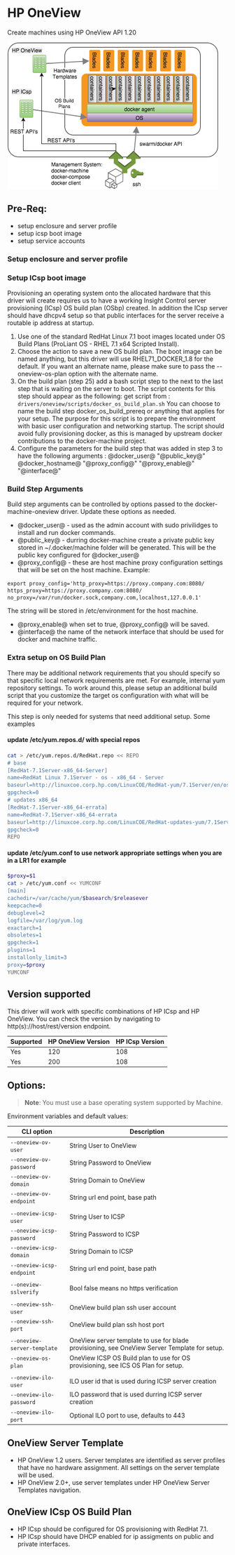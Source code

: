 <!--[metadata]>
+++
title = "OneView"
description = "HP OneView driver for machine"
keywords = ["machine, OneView, driver"]
[menu.main]
parent="smn_machine_drivers"
+++
<![end-metadata]-->

# HP OneView
Create machines using HP OneView API 1.20

![](/docs/img/DockerMachineOneView.png)

## Pre-Req:

* setup enclosure and server profile
* setup icsp boot image
* setup service accounts

### Setup enclosure and server profile

### Setup ICsp boot image

Provisioning an operating system onto the allocated hardware that this driver will create requires us to have a working Insight Control server provisioning (ICsp) OS build plan (OSbp) created.  In addition the ICsp server should have dhcpv4 setup so that public interfaces for the server receive a routable ip address at startup.

1. Use one of the standard RedHat Linux 7.1 boot images located under OS Build Plans (ProLiant OS - RHEL 7.1 x64 Scripted Install).
2. Choose the action to save a new OS build plan.  The boot image can be named anything, but this driver will use RHEL71_DOCKER_1.8 for the default.  If you want an alternate name, please make sure to pass the --oneview-os-plan option with the alternate name.
3. On the build plan (step 25) add a bash script step to the next to the last step that is waiting on the server to boot.  The script contents for this step should appear as the following:
   get script from : ```drivers/oneview/scripts/docker_os_build_plan.sh```
You can choose to name the build step docker_os_build_prereq or anything that applies for your setup.  The purpose for this script is to prepare the environment with basic user configuration and networking startup.  The script should avoid fully provisioning docker, as this is managed by upstream docker contributions to the docker-machine project.
4. Configure the parameters for the build step that was added in step 3 to have the following arguments :
@docker_user@ "@public_key@" @docker_hostname@ "@proxy_config@" "@proxy_enable@" "@interface@"

### Build Step Arguments
Build step arguments can be controlled by options passed to the docker-machine-oneview driver.  Update these options as needed.

* @docker_user@ - used as the admin account with sudo privilidges to install and run docker commands.
* @public_key@ - durring docker-machine create a private public key stored in ~/.docker/machine folder will be generated.  This will be the public key configured for @docker_user@
* @proxy_config@ - these are host machine proxy configuration settings that will be set on the host machine.   Example:
```
export proxy_config='http_proxy=https://proxy.company.com:8080/
https_proxy=https://proxy.company.com:8080/
no_proxy=/var/run/docker.sock,company.com,localhost,127.0.0.1'
```
The string will be stored in /etc/environment for the host machine.
* @proxy_enable@ when set to true, @proxy_config@ will be saved.
* @interface@ the name of the network interface that should be used for docker and machine traffic.

### Extra setup on OS Build Plan

There may be additional network requirements that you should specify so that specific local network requirements are met.  For example, internal yum repository settings.
To work around this, please setup an additional build script that you customize the target os configuration with what will be required for your network.

This step is only needed for systems that need additional setup. Some examples

#### update /etc/yum.repos.d/ with special repos
```bash
cat > /etc/yum.repos.d/RedHat.repo << REPO
# base
[RedHat-7.1Server-x86_64-Server]
name=RedHat Linux 7.1Server - os - x86_64 - Server
baseurl=http://linuxcoe.corp.hp.com/LinuxCOE/RedHat-yum/7.1Server/en/os/x86_64
gpgcheck=0
# updates x86_64
[RedHat-7.1Server-x86_64-errata]
name=RedHat-7.1Server-x86_64-errata
baseurl=http://linuxcoe.corp.hp.com/LinuxCOE/RedHat-updates-yum/7.1Server/en/os/x86_64
gpgcheck=0
REPO
```

#### update /etc/yum.conf to use network appropriate settings when you are in a LR1 for example
```bash
$proxy=$1
cat > /etc/yum.conf << YUMCONF
[main]
cachedir=/var/cache/yum/$basearch/$releasever
keepcache=0
debuglevel=2
logfile=/var/log/yum.log
exactarch=1
obsoletes=1
gpgcheck=1
plugins=1
installonly_limit=3
proxy=$proxy
YUMCONF
```

## Version supported

This driver will work with specific combinations of HP ICsp and HP OneView.  You can check the version by navigating to http(s)://host/rest/version endpoint.

| Supported | HP OneView Version |   HP ICsp Version     |
|----------------------------------------|--------------------|-----------------------|
| Yes                                    | 120                | 108                   |
| Yes                                    | 200                | 108                   |

## Options:

> **Note**: You must use a base operating system supported by Machine.

Environment variables and default values:

| CLI option                 | Description
|----------------------------|--------------------------------------------|
| `--oneview-ov-user`        | String User to OneView
| `--oneview-ov-password`    | String Password to OneView
| `--oneview-ov-domain`      | String Domain to OneView
| `--oneview-ov-endpoint`    | String url end point, base path
|                            |
| `--oneview-icsp-user`      | String User to ICSP
| `--oneview-icsp-password`  | String Password to ICSP
| `--oneview-icsp-domain`    | String Domain to ICSP
| `--oneview-icsp-endpoint`  | String url end point, base path
|                            |
| `--oneview-sslverify`      | Bool false means no https verification
|                            |
| `--oneview-ssh-user`       | OneView build plan ssh user account
| `--oneview-ssh-port`       | OneView build plan ssh host port
|                            |
| `--oneview-server-template`| OneView server template to use for blade provisioning, see OneView Server Template for setup.
| `--oneview-os-plan`        | OneView ICSP OS Build plan to use for OS provisioning, see ICS OS Plan for setup.
|                            |
| `--oneview-ilo-user`       | ILO user id that is used during ICSP server creation
| `--oneview-ilo-password`   | ILO password that is used durring ICSP server creation
| `--oneview-ilo-port`       | Optional ILO port to use, defaults to 443


## OneView Server Template

* HP OneView 1.2 users.  Server templates are identified as server profiles that have no hardware assignment.  All settings on the server template will be used.
* HP OneView 2.0+, use server templates under HP OneView Server Templates navigation.

## OneView ICsp OS Build Plan

* HP ICsp should be configured for OS provisioning with RedHat 7.1.
* HP ICsp should have DHCP enabled for ip assigments on public and private interfaces.
